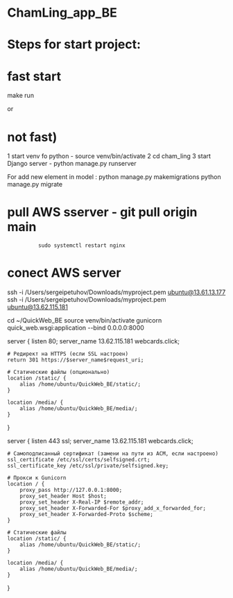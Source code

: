 # ChamLing_app_BE

# Steps for start project:

# fast start

make run

or

# not fast)

1 start venv fo python - source venv/bin/activate
2 cd cham_ling
3 start Django server - python manage.py runserver

For add new element in model : python manage.py makemigrations
python manage.py migrate

# pull AWS sserver - git pull origin main

              sudo systemctl restart nginx

# conect AWS server

ssh -i /Users/sergeipetuhov/Downloads/myproject.pem ubuntu@13.61.13.177
ssh -i /Users/sergeipetuhov/Downloads/myproject.pem ubuntu@13.62.115.181

cd ~/QuickWeb_BE
source venv/bin/activate
gunicorn quick_web.wsgi:application --bind 0.0.0.0:8000

server {
listen 80;
server_name 13.62.115.181 webcards.click;

    # Редирект на HTTPS (если SSL настроен)
    return 301 https://$server_name$request_uri;

    # Статические файлы (опционально)
    location /static/ {
        alias /home/ubuntu/QuickWeb_BE/static/;
    }

    location /media/ {
        alias /home/ubuntu/QuickWeb_BE/media/;
    }

}

server {
listen 443 ssl;
server_name 13.62.115.181 webcards.click;

    # Самоподписанный сертификат (замени на пути из ACM, если настроено)
    ssl_certificate /etc/ssl/certs/selfsigned.crt;
    ssl_certificate_key /etc/ssl/private/selfsigned.key;

    # Прокси к Gunicorn
    location / {
        proxy_pass http://127.0.0.1:8000;
        proxy_set_header Host $host;
        proxy_set_header X-Real-IP $remote_addr;
        proxy_set_header X-Forwarded-For $proxy_add_x_forwarded_for;
        proxy_set_header X-Forwarded-Proto $scheme;
    }

    # Статические файлы
    location /static/ {
        alias /home/ubuntu/QuickWeb_BE/static/;
    }

    location /media/ {
        alias /home/ubuntu/QuickWeb_BE/media/;
    }

}
